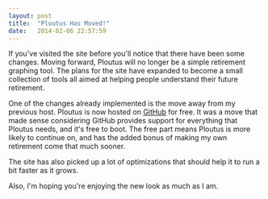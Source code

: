```yaml
---
layout: post
title:  "Ploutus Has Moved!"
date:   2014-02-06 22:57:59
---
```


If you've visited the site before you'll notice that there have been some changes.  Moving forward, Ploutus will no
longer be a simple retirement  graphing tool.  The plans for the site have expanded to become a small collection of
tools all aimed at helping people understand their future retirement.

One of the changes already implemented is the move away from my previous host.  Ploutus is now hosted on
[GitHub](https://www.github.com) for free.  It was a move that made sense considering GitHub provides support for
everything that Ploutus needs, and it's free to boot.  The free part means Ploutus is more likely to continue on, and
has the added bonus of making my own retirement come that much sooner.

The site has also picked up a lot of optimizations that should help it to run a bit faster as it grows.

Also, I'm hoping you're enjoying the new look as much as I am.